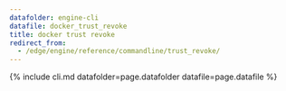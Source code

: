 ```yaml
---
datafolder: engine-cli
datafile: docker_trust_revoke
title: docker trust revoke
redirect_from:
  - /edge/engine/reference/commandline/trust_revoke/
---
```


<!--
Sorry, but the contents of this page are automatically generated from
Docker's source code. If you want to suggest a change to the text that appears
here, you'll need to find the string by searching this repo:

https://github.com/docker/cli
-->

{% include cli.md datafolder=page.datafolder datafile=page.datafile %}
